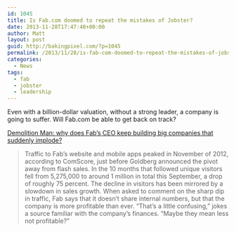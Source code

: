 ```yaml
---
id: 1045
title: Is Fab.com doomed to repeat the mistakes of Jobster?
date: 2013-11-28T17:47:48+00:00
author: Matt
layout: post
guid: http://bakingpixel.com/?p=1045
permalink: /2013/11/28/is-fab-com-doomed-to-repeat-the-mistakes-of-jobster/
categories:
  - News
tags:
  - fab
  - jobster
  - leadership
---
```

Even with a billion-dollar valuation, without a strong leader, a company is going to suffer. Will Fab.com be able to get back on track?

[Demolition Man: why does Fab&#8217;s CEO keep building big companies that suddenly implode?](http://www.theverge.com/2013/11/26/5144184/the-rise-and-fall-and-rise-and-fall-of-jason-goldberg)

> Traffic to Fab’s website and mobile apps peaked in November of 2012, according to ComScore, just before Goldberg announced the pivot away from flash sales. In the 10 months that followed unique visitors fell from 5,275,000 to around 1 million in total this September, a drop of roughly 75 percent. The decline in visitors has been mirrored by a slowdown in sales growth. When asked to comment on the sharp dip in traffic, Fab says that it doesn&#8217;t share internal numbers, but that the company is more profitable than ever. &#8220;That&#8217;s a little confusing,&#8221; jokes a source familiar with the company&#8217;s finances. &#8220;Maybe they mean less not profitable?&#8221;